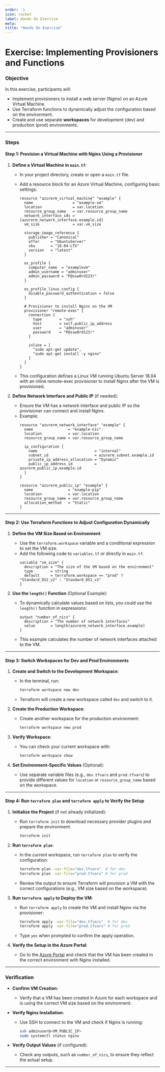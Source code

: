 ```yaml
---
order: -1
icon: rocket
label: Hands On Exercise
meta:
title: "Hands On Exercise"
---
```

# Exercise: Implementing Provisioners and Functions

### Objective
In this exercise, participants will:
- Implement provisioners to install a web server (Nginx) on an Azure Virtual Machine.
- Use Terraform functions to dynamically adjust the configuration based on the environment.
- Create and use separate **workspaces** for development (dev) and production (prod) environments.

---

### Steps

#### Step 1: Provision a Virtual Machine with Nginx Using a Provisioner

1. **Define a Virtual Machine in `main.tf`**:
    - In your project directory, create or open a `main.tf` file.
    - Add a resource block for an Azure Virtual Machine, configuring basic settings:
      ```hcl
      resource "azurerm_virtual_machine" "example" {
        name                  = "example-vm"
        location              = var.location
        resource_group_name   = var.resource_group_name
        network_interface_ids = [azurerm_network_interface.example.id]
        vm_size               = var.vm_size
 
        storage_image_reference {
          publisher = "Canonical"
          offer     = "UbuntuServer"
          sku       = "18.04-LTS"
          version   = "latest"
        }
 
        os_profile {
          computer_name  = "examplevm"
          admin_username = "adminuser"
          admin_password = "P@ssw0rd123!"
        }
 
        os_profile_linux_config {
          disable_password_authentication = false
        }
 
        # Provisioner to install Nginx on the VM
        provisioner "remote-exec" {
          connection {
            type        = "ssh"
            host        = self.public_ip_address
            user        = "adminuser"
            password    = "P@ssw0rd123!"
          }
 
          inline = [
            "sudo apt-get update",
            "sudo apt-get install -y nginx"
          ]
        }
      }
      ```

    - This configuration defines a Linux VM running Ubuntu Server 18.04 with an inline remote-exec provisioner to install Nginx after the VM is provisioned.

2. **Define Network Interface and Public IP** (if needed):
    - Ensure the VM has a network interface and public IP so the provisioner can connect and install Nginx.
    - Example:
      ```hcl
      resource "azurerm_network_interface" "example" {
        name                = "example-nic"
        location            = var.location
        resource_group_name = var.resource_group_name
 
        ip_configuration {
          name                          = "internal"
          subnet_id                     = azurerm_subnet.example.id
          private_ip_address_allocation = "Dynamic"
          public_ip_address_id          = azurerm_public_ip.example.id
        }
      }
 
      resource "azurerm_public_ip" "example" {
        name                = "example-pip"
        location            = var.location
        resource_group_name = var.resource_group_name
        allocation_method   = "Static"
      }
      ```

---

#### Step 2: Use Terraform Functions to Adjust Configuration Dynamically

1. **Define the VM Size Based on Environment**:
    - Use the `terraform.workspace` variable and a conditional expression to set the VM size.
    - Add the following code to `variables.tf` or directly in `main.tf`:
      ```hcl
      variable "vm_size" {
        description = "The size of the VM based on the environment"
        type        = string
        default     = terraform.workspace == "prod" ? "Standard_DS2_v2" : "Standard_DS1_v2"
      }
      ```

2. **Use the `length()` Function** (Optional Example):
    - To dynamically calculate values based on lists, you could use the `length()` function in expressions:
      ```hcl
      output "number_of_nics" {
        description = "The number of network interfaces"
        value       = length(azurerm_network_interface.example)
      }
      ```

    - This example calculates the number of network interfaces attached to the VM.

---

#### Step 3: Switch Workspaces for Dev and Prod Environments

1. **Create and Switch to the Development Workspace**:
    - In the terminal, run:
      ```bash
      terraform workspace new dev
      ```
    - Terraform will create a new workspace called `dev` and switch to it.

2. **Create the Production Workspace**:
    - Create another workspace for the production environment:
      ```bash
      terraform workspace new prod
      ```

3. **Verify Workspace**:
    - You can check your current workspace with:
      ```bash
      terraform workspace show
      ```

4. **Set Environment-Specific Values** (Optional):
    - Use separate variable files (e.g., `dev.tfvars` and `prod.tfvars`) to provide different values for `location` or `resource_group_name` based on the workspace.

---

#### Step 4: Run `terraform plan` and `terraform apply` to Verify the Setup

1. **Initialize the Project** (if not already initialized):
    - Run `terraform init` to download necessary provider plugins and prepare the environment:
      ```bash
      terraform init
      ```

2. **Run `terraform plan`**:
    - In the current workspace, run `terraform plan` to verify the configuration:
      ```bash
      terraform plan -var-file="dev.tfvars"  # for dev
      terraform plan -var-file="prod.tfvars" # for prod
      ```
    - Review the output to ensure Terraform will provision a VM with the correct configurations (e.g., VM size based on the workspace).

3. **Run `terraform apply` to Deploy the VM**:
    - Run `terraform apply` to create the VM and install Nginx via the provisioner:
      ```bash
      terraform apply -var-file="dev.tfvars"  # for dev
      terraform apply -var-file="prod.tfvars" # for prod
      ```
    - Type `yes` when prompted to confirm the apply operation.

4. **Verify the Setup in the Azure Portal**:
    - Go to the [Azure Portal](https://portal.azure.com/) and check that the VM has been created in the correct environment with Nginx installed.

---

### Verification

- **Confirm VM Creation**:
    - Verify that a VM has been created in Azure for each workspace and is using the correct VM size based on the environment.

- **Verify Nginx Installation**:
    - Use SSH to connect to the VM and check if Nginx is running:
      ```bash
      ssh adminuser@<VM_PUBLIC_IP>
      sudo systemctl status nginx
      ```

- **Verify Output Values** (if configured):
    - Check any outputs, such as `number_of_nics`, to ensure they reflect the actual setup.

---